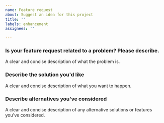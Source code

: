 ```yaml
---
name: Feature request
about: Suggest an idea for this project
title: ''
labels: enhancement
assignees: ''

---
```

<!-- Please also see the docs on how we manage issues: https://docs.orchardcore.net/en/latest/docs/guides/contributing/managing-issues/. -->

### Is your feature request related to a problem? Please describe.
A clear and concise description of what the problem is.

### Describe the solution you'd like
A clear and concise description of what you want to happen.

### Describe alternatives you've considered
A clear and concise description of any alternative solutions or features you've considered.
